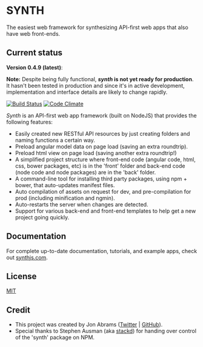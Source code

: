 # SYNTH

The easiest web framework for synthesizing API-first web apps that also have web front-ends.

## Current status

**Version 0.4.9 (latest)**:

**Note:** Despite being fully functional, **_synth_ is not yet ready for production**. It hasn't been tested in production and since it's in active development, implementation and interface details are likely to change rapidly.

[![Build Status](https://travis-ci.org/JonAbrams/synth.png?branch=master)](https://travis-ci.org/JonAbrams/synth)
[![Code Climate](https://codeclimate.com/github/JonAbrams/synth.png)](https://codeclimate.com/github/JonAbrams/synth)

_Synth_ is an API-first web app framework (built on NodeJS) that provides the following features:

- Easily created new RESTful API resources by just creating folders and naming functions a certain way.
- Preload angular model data on page load (saving an extra roundtrip).
- Preload html view on page load (saving another extra roundtrip!)
- A simplified project structure where front-end code (angular code, html, css, bower packages, etc) is in the 'front' folder and back-end code (node code and node packages) are in the 'back' folder.
- A command-line tool for installing third party packages, using npm + bower, that auto-updates manifest files.
- Auto compilation of assets on request for dev, and pre-compilation for prod (including minification and ngmin).
- Auto-restarts the server when changes are detected.
- Support for various back-end and front-end templates to help get a new project going quickly.

## Documentation

For complete up-to-date documentation, tutorials, and example apps, check out [synthjs.com](http://www.synthjs.com).

## License

[MIT](https://github.com/JonAbrams/synth/blob/master/LICENSE)

## Credit

- This project was created by Jon Abrams ([Twitter](https://twitter.com/JonathanAbrams) | [GitHub](https://github.com/JonAbrams)).
- Special thanks to Stephen Ausman (aka [stackd](https://github.com/stackd)) for handing over control of the 'synth' package on NPM.
